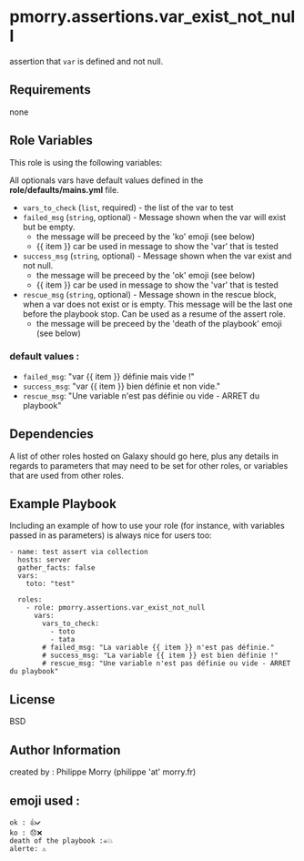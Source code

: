 # pmorry.assertions.var_exist_not_null

assertion that `var` is defined and not null.

## Requirements

none

## Role Variables


This role is using the following variables:

All optionals vars have default values defined in the __role/defaults/mains.yml__ file.

- `vars_to_check` (`list`, required) - the list of the var to test 
- `failed_msg` (`string`, optional) - Message shown when the var will exist but be empty.
  - the message will be preceed by the 'ko' emoji (see below)
  - {{ item }} car be used in message to show the 'var' that is tested
- `success_msg` (`string`, optional) - Message shown when the var exist and not null.
  - the message will be preceed by the 'ok' emoji (see below)
  - {{ item }} car be used in message to show the 'var' that is tested
- `rescue_msg` (`string`, optional) - Message shown in the rescue block, when a var does not exist or is empty. This message will be the last one before the playbook stop. Can be used as a resume of the assert role.
  - the message will be preceed by the 'death of the playbook' emoji (see below)


### default values : 

* `failed_msg`: "var {{ item }} définie mais vide !"  
* `success_msg`: "var {{ item }} bien définie et non vide."  
* `rescue_msg`: "Une variable n'est pas définie ou vide - ARRET du playbook"  




## Dependencies

A list of other roles hosted on Galaxy should go here, plus any details in regards to parameters that may need to be set for other roles, or variables that are used from other roles.

## Example Playbook


Including an example of how to use your role (for instance, with variables passed in as parameters) is always nice for users too:

```
- name: test assert via collection
  hosts: server
  gather_facts: false
  vars:
    toto: "test"

  roles:
    - role: pmorry.assertions.var_exist_not_null
      vars:
        vars_to_check:
          - toto
          - tata
        # failed_msg: "La variable {{ item }} n'est pas définie."
        # success_msg: "La variable {{ item }} est bien définie !"
        # rescue_msg: "Une variable n'est pas définie ou vide - ARRET du playbook"

```

## License

BSD

## Author Information

created by : Philippe Morry (philippe 'at' morry.fr)

## emoji used : 


```
ok : 👍✔️
ko : 😞❌
death of the playbook :☠️💥
alerte: ⚠️
```